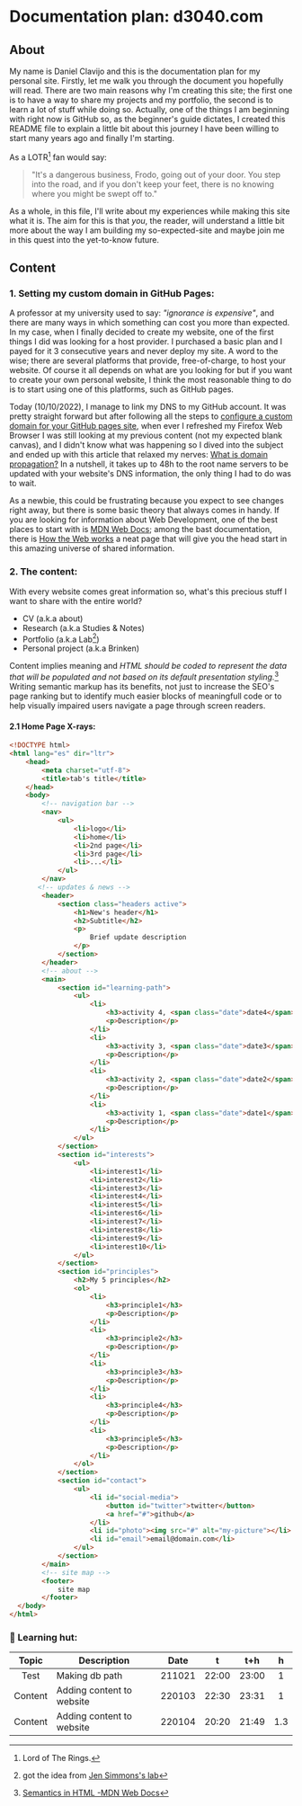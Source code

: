 # Documentation plan: d3040.com

## About

My name is Daniel Clavijo and this is the documentation plan for my personal site. Firstly, let me walk you through the document you hopefully will read. There are two main reasons why I'm creating this site; the first one is to have a way to share my projects and my portfolio, the second is to learn a lot of stuff while doing so. Actually, one of the things I am beginning with right now is GitHub so, as the beginner's guide dictates, I created this README file to explain a little bit about this journey I have been willing to start many years ago and finally I'm starting.

As a LOTR[^1] fan would say:

> "It's a dangerous business, Frodo, going out of your door. You step into the road, and if you don't keep your feet, there is no knowing where you might be swept off to."

As a whole, in this file, I'll write about my experiences while making this site what it is. The aim for this is that _you_, the reader, will understand a little bit more about the way I am building my so-expected-site and maybe join me in this quest into the yet-to-know future.

## Content

### 1. Setting my custom domain in GitHub Pages:

A professor at my university used to say: *"ignorance is expensive"*, and there are many ways in which something can cost you more than expected. In my case, when I finally decided to create my website, one of the first things I did was looking for a host provider. I purchased a basic plan and I payed for it 3 consecutive years and never deploy my site. A word to the wise; there are several platforms that provide, free-of-charge, to host your website. Of course it all depends on what are you looking for but if you want to create your own personal website, I think the most reasonable thing to do is to start using one of this platforms, such as GitHub pages.

Today (10/10/2022), I manage to link my DNS to my GitHub account. It was pretty straight forward but after following all the steps to [configure a custom domain for your GitHub pages site](https://docs.github.com/en/pages/configuring-a-custom-domain-for-your-github-pages-site), when ever I refreshed my Firefox Web Browser I was still looking at my previous content (not my expected blank canvas), and I didn't know what was happening so I dived into the subject and ended up with this article that relaxed my nerves: [What is domain propagation?](https://whyandhowto.com/thecnical/what-is-domain-propagation) In a nutshell, it takes up to 48h to the root name servers to be updated with your website's DNS information, the only thing I had to do was to wait.

As a newbie, this could be frustrating because you expect to see changes right away, but there is some basic theory that always comes in handy. If you are looking for information about Web Development, one of the best places to start with is [MDN Web Docs](https://developer.mozilla.org/); among the bast documentation, there is [How the Web works](https://developer.mozilla.org/en-US/docs/Learn/Getting_started_with_the_web/How_the_Web_works) a neat page that will give you the head start in this amazing universe of shared information.

### 2. The content:

With every website comes great information so, what's this precious stuff I want to share with the entire world?

- CV (a.k.a about)
- Research (a.k.a Studies & Notes)
- Portfolio (a.k.a Lab[^2])
- Personal project (a.k.a Brinken)

Content implies meaning and _HTML should be coded to represent the data that will be populated and not based on its default presentation styling._[^3] Writing semantic markup has its benefits, not just to increase the SEO's page ranking but to identify much easier blocks of meaningfull code or to help visually impaired users navigate a page through screen readers.

#### 2.1 Home Page X-rays:

```html
<!DOCTYPE html>
<html lang="es" dir="ltr">
    <head>
        <meta charset="utf-8">
        <title>tab's title</title>
    </head>
    <body>
        <!-- navigation bar -->
        <nav>
            <ul>
                <li>logo</li>
                <li>home</li>
                <li>2nd page</li>
                <li>3rd page</li>
                <li>...</li>
            </ul>
        </nav>
       <!-- updates & news -->
        <header>
            <section class="headers active">
                <h1>New's header</h1>
                <h2>Subtitle</h2>
                <p>
                	Brief update description
                </p>
            </section>
        </header>
        <!-- about -->
        <main>
            <section id="learning-path">
                <ul>
                    <li>
                        <h3>activity 4, <span class="date">date4</span></h3>
                        <p>Description</p>
                    </li>
                    <li>
                        <h3>activity 3, <span class="date">date3</span></h3>
                        <p>Description</p>
                    </li>
                    <li>
                        <h3>activity 2, <span class="date">date2</span></h3>
                        <p>Description</p>
                    </li>
                    <li>
                        <h3>activity 1, <span class="date">date1</span></h3>
                        <p>Description</p>
                    </li>
                </ul>
            </section>
            <section id="interests">
                <ul>
                    <li>interest1</li>
                    <li>interest2</li>
                    <li>interest3</li>
                    <li>interest4</li>
                    <li>interest5</li>
                    <li>interest6</li>
                    <li>interest7</li>
                    <li>interest8</li>
                    <li>interest9</li>
                    <li>interest10</li>
                </ul>
            </section>
            <section id="principles">
                <h2>My 5 principles</h2>
                <ol>
                    <li>
                        <h3>principle1</h3>
                        <p>Description</p>
                    </li>
                    <li>
                        <h3>principle2</h3>
                        <p>Description</p>
                    </li>
                    <li>
                        <h3>principle3</h3>
                        <p>Description</p>
                    </li>
                    <li>
                        <h3>principle4</h3>
                        <p>Description</p>
                    </li>
                    <li>
                        <h3>principle5</h3>
                        <p>Description</p>
                    </li>
                </ol>
            </section>
            <section id="contact">
                <ul>
                    <li id="social-media">
                        <button id="twitter">twitter</button>
                        <a href="#">github</a>
                    </li>
                    <li id="photo"><img src="#" alt="my-picture"></li>
                    <li id="email">email@domain.com</li>
                </ul>
            </section>
        </main>
        <!-- site map -->
        <footer>
            site map
        </footer>
  </body>
</html>
```

### :beaver: Learning hut:

| Topic |          Description          | Date |  t  | t+h | h |
|:-----:|-------------------------------|:----:|:---:|:---:|:-:|
|Test   |Making db path                 |211021|22:00|23:00|1  |
|Content|Adding content to website 		|220103|22:30|23:31|1  |
|Content|Adding content to website 		|220104|20:20|21:49|1.3|	


[^1]: Lord of The Rings.
[^2]: got the idea from [Jen Simmons's lab](https://labs.jensimmons.com)
[^3]: [Semantics in HTML -MDN Web Docs](https://developer.mozilla.org/en-US/docs/Glossary/Semantics#semantics_in_html)
